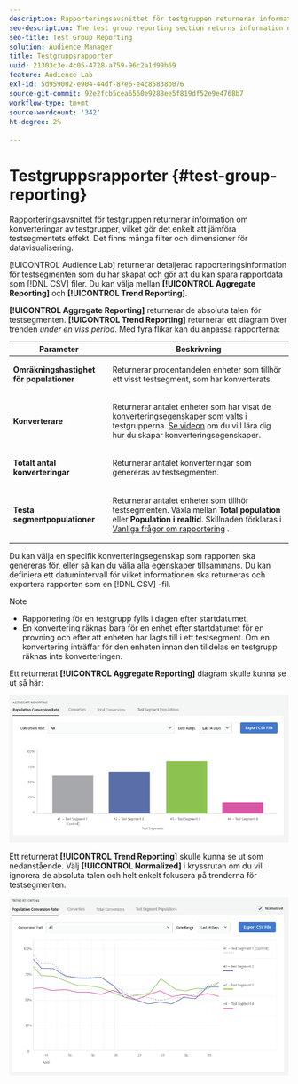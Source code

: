 ```yaml
---
description: Rapporteringsavsnittet för testgruppen returnerar information om konverteringar av testgrupper, vilket gör det enkelt att jämföra testsegmentets effekt. Det finns många filter och dimensioner för datavisualisering.
seo-description: The test group reporting section returns information on test group conversions, allowing an easy comparison of test segment efficacy. Numerous filters and dimensions are available for data visualization.
seo-title: Test Group Reporting
solution: Audience Manager
title: Testgruppsrapporter
uuid: 21303c3e-4c05-4728-a759-96c2a1d99b69
feature: Audience Lab
exl-id: 5d959002-e904-44df-87e6-e4c85838b076
source-git-commit: 92e2fcb5cea6560e9288ee5f819df52e9e4768b7
workflow-type: tm+mt
source-wordcount: '342'
ht-degree: 2%

---
```


# Testgruppsrapporter {#test-group-reporting}

Rapporteringsavsnittet för testgruppen returnerar information om konverteringar av testgrupper, vilket gör det enkelt att jämföra testsegmentets effekt. Det finns många filter och dimensioner för datavisualisering.

[!UICONTROL Audience Lab] returnerar detaljerad rapporteringsinformation för testsegmenten som du har skapat och gör att du kan spara rapportdata som [!DNL CSV] filer. Du kan välja mellan **[!UICONTROL Aggregate Reporting]** och **[!UICONTROL Trend Reporting]**.

**[!UICONTROL Aggregate Reporting]** returnerar de absoluta talen för testsegmenten. **[!UICONTROL Trend Reporting]** returnerar ett diagram över trenden *under en viss period*. Med fyra flikar kan du anpassa rapporterna:

<table id="table_446384AE9A36408A9C570CB7DB72C3D6"> 
 <thead> 
  <tr> 
   <th colname="col1" class="entry"> Parameter </th> 
   <th colname="col2" class="entry"> Beskrivning </th> 
  </tr> 
 </thead>
 <tbody> 
  <tr> 
   <td colname="col1"> <p> <b><span class="uicontrol"> Omräkningshastighet för populationer</span></b> </p> </td> 
   <td colname="col2"> <p>Returnerar procentandelen enheter som tillhör ett visst testsegment, som har konverterats. </p> </td> 
  </tr> 
  <tr> 
   <td colname="col1"> <p> <b><span class="uicontrol"> Konverterare</span></b> </p> </td> 
   <td colname="col2"> <p>Returnerar antalet enheter som har visat de konverteringsegenskaper som valts i testgrupperna. <a href="https://helpx.adobe.com/audience-manager/kt/using/creating-conversion-traits-feature-video-use.html" format="https" scope="external"> Se videon</a> om du vill lära dig hur du skapar konverteringsegenskaper. </p> </td> 
  </tr> 
  <tr> 
   <td colname="col1"> <p> <b><span class="uicontrol"> Totalt antal konverteringar</span></b> </p> </td> 
   <td colname="col2"> <p>Returnerar antalet konverteringar som genereras av testsegmenten. </p> </td> 
  </tr> 
  <tr> 
   <td colname="col1"> <p> <b><span class="uicontrol"> Testa segmentpopulationer</span></b> </p> </td> 
   <td colname="col2"> <p>Returnerar antalet enheter som tillhör testsegmenten. Växla mellan <b><span class="uicontrol"> Total population</span></b> eller <b><span class="uicontrol"> Population i realtid</span></b>. Skillnaden förklaras i <a href="../../faq/faq-reporting.md"> Vanliga frågor om rapportering</a> . </p> </td>
  </tr>
 </tbody>
</table>

Du kan välja en specifik konverteringsegenskap som rapporten ska genereras för, eller så kan du välja alla egenskaper tillsammans. Du kan definiera ett datumintervall för vilket informationen ska returneras och exportera rapporten som en [!DNL CSV] -fil.

>[!NOTE]
>
>* Rapportering för en testgrupp fylls i dagen efter startdatumet.
>* En konvertering räknas bara för en enhet efter startdatumet för en provning och efter att enheten har lagts till i ett testsegment. Om en konvertering inträffar för den enheten innan den tilldelas en testgrupp räknas inte konverteringen.


Ett returnerat **[!UICONTROL Aggregate Reporting]** diagram skulle kunna se ut så här:

![](assets/aggregate-reporting.PNG)

Ett returnerat **[!UICONTROL Trend Reporting]** skulle kunna se ut som nedanstående. Välj **[!UICONTROL Normalized]** i kryssrutan om du vill ignorera de absoluta talen och helt enkelt fokusera på trenderna för testsegmenten.

![](assets/trend-reporting.PNG)
